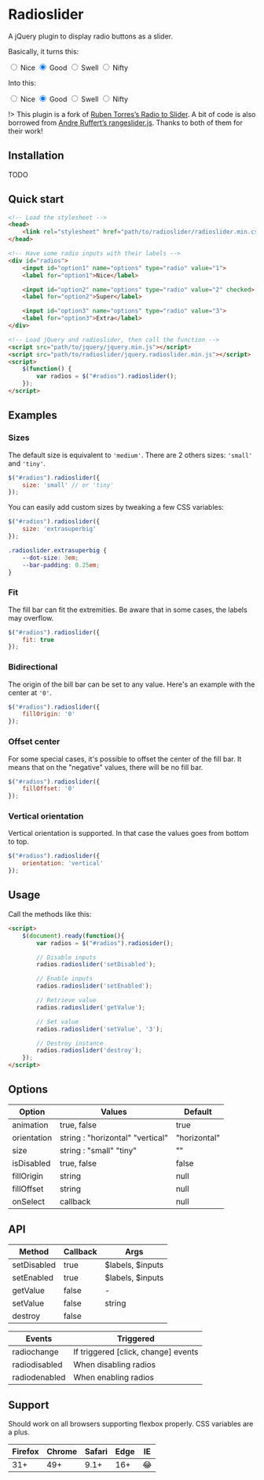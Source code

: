 # Radioslider

A jQuery plugin to display radio buttons as a slider.

Basically, it turns this:
<div>
<input id="opt1a" name="a" type="radio" value="nice">
<label for="opt1a">Nice</label>
<input id="opt2a" name="a" type="radio" value="good" checked>
<label for="opt2a">Good</label>
<input id="opt3a" name="a" type="radio" value="swell">
<label for="opt3a">Swell</label>
<input id="opt4a" name="a" type="radio" value="nifty">
<label for="opt4a">Nifty</label>
</div>

Into this:
<div id="radios-basic">
<input id="opt1b" name="b" type="radio" value="nice">
<label for="opt1b">Nice</label>
<input id="opt2b" name="b" type="radio" value="good" checked>
<label for="opt2b">Good</label>
<input id="opt3b" name="b" type="radio" value="swell">
<label for="opt3b">Swell</label>
<input id="opt4b" name="b" type="radio" value="nifty">
<label for="opt4b">Nifty</label>
</div>

!> This plugin is a fork of [Ruben Torres’s Radio to Slider](http://rubentd.com/radios-to-slider).
A bit of code is also borrowed from [Andre Ruffert’s rangeslider.js](https://rangeslider.js.org/).
Thanks to both of them for their work!

## Installation

TODO

## Quick start

```html
<!-- Load the stylesheet -->
<head>
    <link rel="stylesheet" href="path/to/radioslider/radioslider.min.css">
</head>

<!-- Have some radio inputs with their labels -->
<div id="radios">
    <input id="option1" name="options" type="radio" value="1">
    <label for="option1">Nice</label>

    <input id="option2" name="options" type="radio" value="2" checked>
    <label for="option2">Super</label>

    <input id="option3" name="options" type="radio" value="3">
    <label for="option3">Extra</label>
</div>

<!-- Load jQuery and radioslider, then call the function -->
<script src="path/to/jquery/jquery.min.js"></script>
<script src="path/to/radioslider/jquery.radioslider.min.js"></script>
<script>
    $(function() {
        var radios = $("#radios").radioslider();
    });
</script>
```

## Examples

### Sizes

The default size is equivalent to `'medium'`. There are 2 others sizes: `'small'` and `'tiny'`.

```javascript
$("#radios").radioslider({
    size: 'small' // or 'tiny'
});
```

You can easily add custom sizes by tweaking a few CSS variables:

```javascript
$("#radios").radioslider({
    size: 'extrasuperbig'
});
```

```css
.radioslider.extrasuperbig {
    --dot-size: 3em;
    --bar-padding: 0.25em;
}
```

### Fit

The fill bar can fit the extremities. Be aware that in some cases, the labels may overflow.

```javascript
$("#radios").radioslider({
    fit: true
});
```

### Bidirectional

The origin of the bill bar can be set to any value. Here's an example with the center at `'0'`.

```javascript
$("#radios").radioslider({
    fillOrigin: '0'
});
```

### Offset center

For some special cases, it's possible to offset the center of the fill bar. It means that on the "negative" values, there will be no fill bar.

```javascript
$("#radios").radioslider({
    fillOffset: '0'
});
```

### Vertical orientation

Vertical orientation is supported. In that case the values goes from bottom to top.

```javascript
$("#radios").radioslider({
    orientation: 'vertical'
});
```


## Usage

Call the methods like this:

```html
<script>
    $(document).ready(function(){
        var radios = $("#radios").radiosider();

        // Disable inputs
        radios.radioslider('setDisabled');

        // Enable inputs
        radios.radioslider('setEnabled');

        // Retrieve value
        radios.radioslider('getValue');

        // Set value
        radios.radioslider('setValue', '3');

        // Destroy instance
        radios.radioslider('destroy');
    });
</script>
```

## Options

Option       | Values      | Default
------------ | ----------- | --------
animation    | true, false | true
orientation  | string : "horizontal" "vertical" | "horizontal"
size         | string : "small" "tiny" | ""
isDisabled   | true, false | false
fillOrigin   | string      | null
fillOffset   | string      | null
onSelect     | callback    | null

## API

Method      | Callback | Args
----------- | -------- | ----------------
setDisabled | true     | $labels, $inputs
setEnabled  | true     | $labels, $inputs
getValue    | false    | -
setValue    | false    | string
destroy     | false    |

Events        | Triggered
------------- | -------------
radiochange   | If triggered [click, change] events
radiodisabled | When disabling radios
radiodenabled | When enabling radios

## Support

Should work on all browsers supporting flexbox properly.
CSS variables are a plus.

Firefox | Chrome | Safari | Edge | IE
--------|--------|--------|------|----
31+     | 49+    | 9.1+   |  16+ | 😂

<script>
  console.log(2333)
</script>
